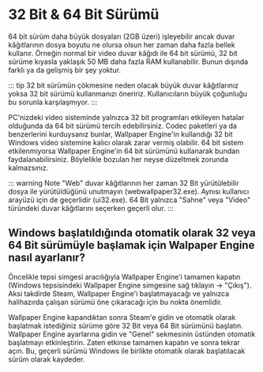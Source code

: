 # 32 Bit & 64 Bit Sürümü

64 bit sürüm daha büyük dosyaları (2GB üzeri) işleyebilir ancak duvar kâğıtlarının dosya boyutu ne olursa olsun her zaman daha fazla bellek kullanır. Örneğin normal bir video duvar kâğıdı ile 64 bit sürümü, 32 bit sürüme kıyasla yaklaşık 50 MB daha fazla RAM kullanabilir. Bunun dışında farklı ya da gelişmiş bir şey yoktur.

::: tip 32 bit sürümün çökmesine neden olacak büyük duvar kâğıtlarınız yoksa 32 bit sürümü kullanmanızı öneririz. Kullanıcıların büyük çoğunluğu bu sorunla karşılaşmıyor. :::

PC'nizdeki video sisteminde yalnızca 32 bit programları etkileyen hatalar olduğunda da 64 bit sürümü tercih edebilirsiniz. Codec paketleri ya da benzerlerini kurduysanız bunlar, Wallpaper Engine'in kullandığı 32 bit Windows video sistemine kalıcı olarak zarar vermiş olabilir. 64 bit sistem etkilenmiyorsa Wallpaper Engine'in 64 bit sürümünü kullanarak bundan faydalanabilirsiniz. Böylelikle bozulan her neyse düzeltmek zorunda kalmazsınız.

::: warning Note "Web" duvar kâğıtlarının her zaman 32 Bit yürütülebilir dosya ile yürütüldüğünü unutmayın (webwallpaper32.exe). Aynısı kullanıcı arayüzü için de geçerlidir (ui32.exe). 64 Bit yalnızca "Sahne" veya "Video" türündeki duvar kâğıtlarını seçerken geçerli olur. :::

## Windows başlatıldığında otomatik olarak 32 veya 64 Bit sürümüyle başlamak için Walpaper Engine nasıl ayarlanır?

Öncelikle tepsi simgesi aracılığıyla Wallpaper Engine'i tamamen kapatın (Windows tepsisindeki Wallpaper Engine simgesine sağ tıklayın -> "Çıkış"). Aksi takdirde Steam, Wallpaper Engine'i başlatmayacağı ve yalnızca halihazırda çalışan sürümü öne çıkaracağı için bu nokta önemlidir.

Wallpaper Engine kapandıktan sonra Steam'e gidin ve otomatik olarak başlatmak istediğiniz sürüme göre 32 Bit veya 64 Bit sürümünü başlatın. Wallpaper Engine ayarlarına gidin ve "Genel" sekmesinin üstünden otomatik başlatmayı etkinleştirin. Zaten etkinse tamamen kapatın ve sonra tekrar açın. Bu, geçerli sürümü Windows ile birlikte otomatik olarak başlatılacak sürüm olarak kaydeder. 